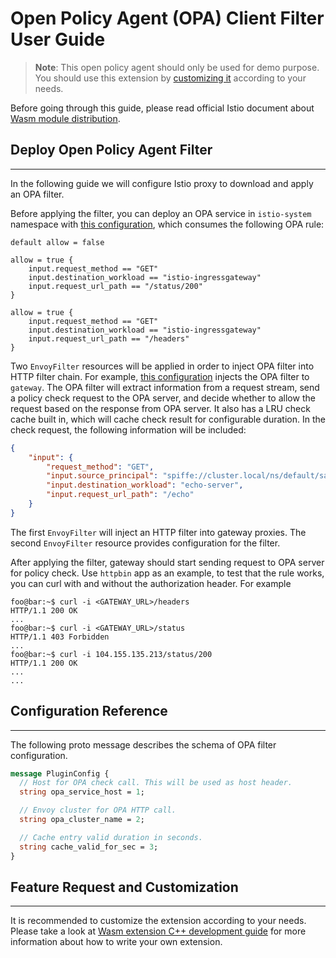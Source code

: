 # Open Policy Agent (OPA) Client Filter User Guide

> **Note**: This open policy agent should only be used for demo purpose. You should use this extension by [customizing it](#feature-request-and-customization) according to your needs.

Before going through this guide, please read official Istio document about [Wasm module distribution](https://istio.io/latest/docs/ops/configuration/extensibility/wasm-module-distribution/).

## Deploy Open Policy Agent Filter

---

In the following guide we will configure Istio proxy to download and apply an OPA filter.

Before applying the filter, you can deploy an OPA service in `istio-system` namespace with [this configuration](../config/opa-service.yaml),
which consumes the following OPA rule:

```
default allow = false

allow = true {
    input.request_method == "GET"
    input.destination_workload == "istio-ingressgateway"
    input.request_url_path == "/status/200"
}

allow = true {
    input.request_method == "GET"
    input.destination_workload == "istio-ingressgateway"
    input.request_url_path == "/headers"
}
```

Two `EnvoyFilter` resources will be applied in order to inject OPA filter into HTTP filter chain.
For example, [this configuration](./config/example-filter.yaml) injects the OPA filter to `gateway`.
The OPA filter will extract information from a request stream, send a policy check request to the OPA server,
and decide whether to allow the request based on the response from OPA server.
It also has a LRU check cache built in, which will cache check result for configurable duration.
In the check request, the following information will be included:

```json
{
    "input": {
        "request_method": "GET",
        "input.source_principal": "spiffe://cluster.local/ns/default/sa/client",
        "input.destination_workload": "echo-server",
        "input.request_url_path": "/echo"
    }
}
```

The first `EnvoyFilter` will inject an HTTP filter into gateway proxies. The second `EnvoyFilter` resource provides configuration for the filter.

After applying the filter, gateway should start sending request to OPA server for policy check.
Use `httpbin` app as an example, to test that the rule works, you can curl with and without the authorization header.
For example

```console
foo@bar:~$ curl -i <GATEWAY_URL>/headers
HTTP/1.1 200 OK
...
foo@bar:~$ curl -i <GATEWAY_URL>/status
HTTP/1.1 403 Forbidden
...
foo@bar:~$ curl -i 104.155.135.213/status/200
HTTP/1.1 200 OK
...
...
```

## Configuration Reference

---

The following proto message describes the schema of OPA filter configuration.

```protobuf
message PluginConfig {
  // Host for OPA check call. This will be used as host header.
  string opa_service_host = 1;

  // Envoy cluster for OPA HTTP call.
  string opa_cluster_name = 2;

  // Cache entry valid duration in seconds.
  string cache_valid_for_sec = 3;
}
```

## Feature Request and Customization

---

It is recommended to customize the extension according to your needs.
Please take a look at [Wasm extension C++ development guide](../doc/write-a-wasm-extension-with-cpp.md) for more information about how to write your own extension.
